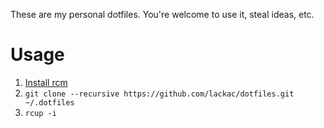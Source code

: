 These are my personal dotfiles. You're welcome to use it, steal ideas, etc.

# Usage

1. [Install rcm](https://github.com/thoughtbot/rcm#installation)
2. `git clone --recursive https://github.com/lackac/dotfiles.git ~/.dotfiles`
3. `rcup -i`
